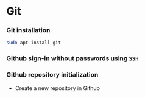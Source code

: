 # Git

### Git installation

```sh
sudo apt install git
```


### Github sign-in without passwords using `SSH`

### Github repository initialization
- Create a new repository in Github 
